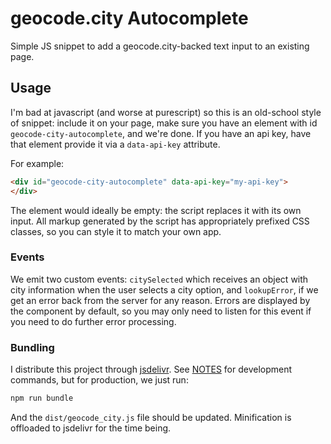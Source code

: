# geocode.city Autocomplete

Simple JS snippet to add a geocode.city-backed text input to an existing page.

## Usage

I'm bad at javascript (and worse at purescript) so this is an old-school
style of snippet: include it on your page, make sure you have an element
with id `geocode-city-autocomplete`, and we're done. If you have an api key,
have that element provide it via a `data-api-key` attribute.

For example:

```html
<div id="geocode-city-autocomplete" data-api-key="my-api-key">
</div>
```

The element would ideally be empty: the script replaces it with its
own input. All markup generated by the script has appropriately prefixed
CSS classes, so you can style it to match your own app. 

### Events

We emit two custom events: `citySelected` which receives an object with city
information when the user selects a city option, and `lookupError`, if we
get an error back from the server for any reason. Errors are displayed
by the component by default, so you may only need to listen for this event
if you need to do further error processing.

### Bundling

I distribute this project through [jsdelivr](https://www.jsdelivr.com/). See
[NOTES](./NOTES.md) for development commands, but for production, we just run:

```sh
npm run bundle
```

And the `dist/geocode_city.js` file should be updated. Minification is offloaded
to jsdelivr for the time being.
